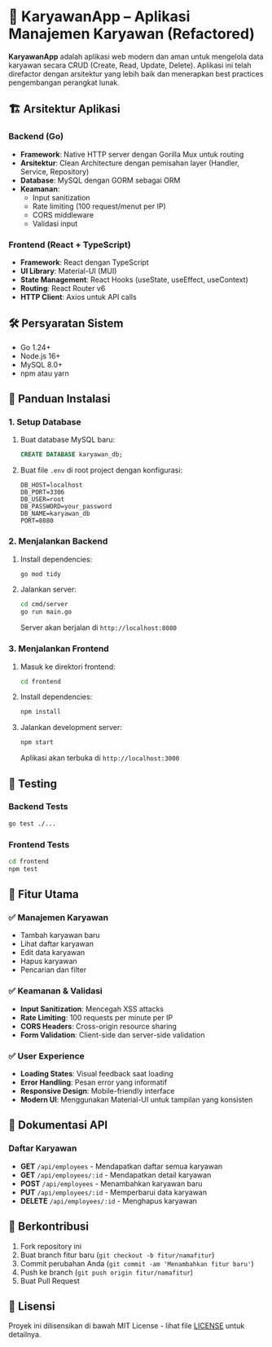 # 🏢 KaryawanApp – Aplikasi Manajemen Karyawan (Refactored)

**KaryawanApp** adalah aplikasi web modern dan aman untuk mengelola data karyawan secara CRUD (Create, Read, Update, Delete). Aplikasi ini telah direfactor dengan arsitektur yang lebih baik dan menerapkan best practices pengembangan perangkat lunak.

## 🏗️ Arsitektur Aplikasi

### Backend (Go)
- **Framework**: Native HTTP server dengan Gorilla Mux untuk routing
- **Arsitektur**: Clean Architecture dengan pemisahan layer (Handler, Service, Repository)
- **Database**: MySQL dengan GORM sebagai ORM
- **Keamanan**: 
  - Input sanitization
  - Rate limiting (100 request/menut per IP)
  - CORS middleware
  - Validasi input

### Frontend (React + TypeScript)
- **Framework**: React dengan TypeScript
- **UI Library**: Material-UI (MUI)
- **State Management**: React Hooks (useState, useEffect, useContext)
- **Routing**: React Router v6
- **HTTP Client**: Axios untuk API calls

## 🛠️ Persyaratan Sistem

- Go 1.24+
- Node.js 16+
- MySQL 8.0+
- npm atau yarn

## 🚀 Panduan Instalasi

### 1. Setup Database

1. Buat database MySQL baru:
   ```sql
   CREATE DATABASE karyawan_db;
   ```

2. Buat file `.env` di root project dengan konfigurasi:
   ```env
   DB_HOST=localhost
   DB_PORT=3306
   DB_USER=root
   DB_PASSWORD=your_password
   DB_NAME=karyawan_db
   PORT=8080
   ```

### 2. Menjalankan Backend

1. Install dependencies:
   ```bash
   go mod tidy
   ```

2. Jalankan server:
   ```bash
   cd cmd/server
   go run main.go
   ```
   Server akan berjalan di `http://localhost:8080`

### 3. Menjalankan Frontend

1. Masuk ke direktori frontend:
   ```bash
   cd frontend
   ```

2. Install dependencies:
   ```bash
   npm install
   ```

3. Jalankan development server:
   ```bash
   npm start
   ```
   Aplikasi akan terbuka di `http://localhost:3000`

## 🧪 Testing

### Backend Tests
```bash
go test ./...
```

### Frontend Tests
```bash
cd frontend
npm test
```

## 🚀 Fitur Utama

### ✅ **Manajemen Karyawan**
- Tambah karyawan baru
- Lihat daftar karyawan
- Edit data karyawan
- Hapus karyawan
- Pencarian dan filter

### ✅ **Keamanan & Validasi**
- **Input Sanitization**: Mencegah XSS attacks
- **Rate Limiting**: 100 requests per minute per IP
- **CORS Headers**: Cross-origin resource sharing
- **Form Validation**: Client-side dan server-side validation

### ✅ **User Experience**
- **Loading States**: Visual feedback saat loading
- **Error Handling**: Pesan error yang informatif
- **Responsive Design**: Mobile-friendly interface
- **Modern UI**: Menggunakan Material-UI untuk tampilan yang konsisten

## 📝 Dokumentasi API

### Daftar Karyawan
- **GET** `/api/employees` - Mendapatkan daftar semua karyawan
- **GET** `/api/employees/:id` - Mendapatkan detail karyawan
- **POST** `/api/employees` - Menambahkan karyawan baru
- **PUT** `/api/employees/:id` - Memperbarui data karyawan
- **DELETE** `/api/employees/:id` - Menghapus karyawan

## 🤝 Berkontribusi

1. Fork repository ini
2. Buat branch fitur baru (`git checkout -b fitur/namafitur`)
3. Commit perubahan Anda (`git commit -am 'Menambahkan fitur baru'`)
4. Push ke branch (`git push origin fitur/namafitur`)
5. Buat Pull Request

## 📄 Lisensi

Proyek ini dilisensikan di bawah MIT License - lihat file [LICENSE](LICENSE) untuk detailnya.
